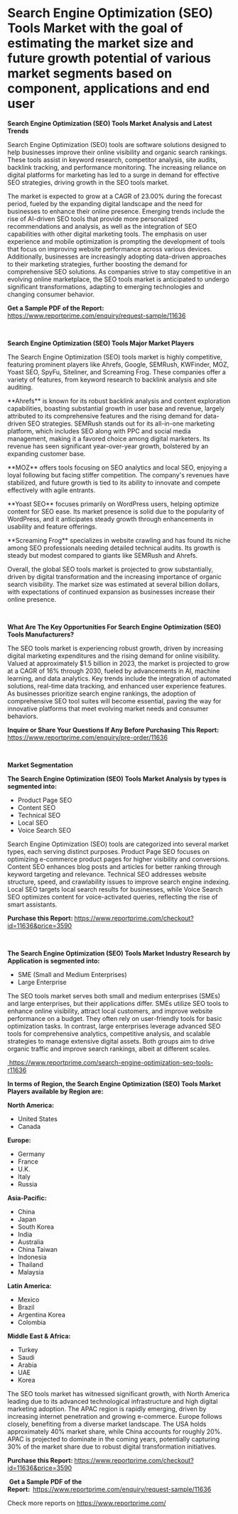 <p><h1>Search Engine Optimization (SEO) Tools Market with the goal of estimating the market size and future growth potential of various market segments based on component, applications and end user</h1></p><p><strong>Search Engine Optimization (SEO) Tools Market Analysis and Latest Trends</strong></p>
<p><p>Search Engine Optimization (SEO) tools are software solutions designed to help businesses improve their online visibility and organic search rankings. These tools assist in keyword research, competitor analysis, site audits, backlink tracking, and performance monitoring. The increasing reliance on digital platforms for marketing has led to a surge in demand for effective SEO strategies, driving growth in the SEO tools market. </p><p>The market is expected to grow at a CAGR of 23.00% during the forecast period, fueled by the expanding digital landscape and the need for businesses to enhance their online presence. Emerging trends include the rise of AI-driven SEO tools that provide more personalized recommendations and analysis, as well as the integration of SEO capabilities with other digital marketing tools. The emphasis on user experience and mobile optimization is prompting the development of tools that focus on improving website performance across various devices. Additionally, businesses are increasingly adopting data-driven approaches to their marketing strategies, further boosting the demand for comprehensive SEO solutions. As companies strive to stay competitive in an evolving online marketplace, the SEO tools market is anticipated to undergo significant transformations, adapting to emerging technologies and changing consumer behavior.</p></p>
<p><strong>Get a Sample PDF of the Report:&nbsp;</strong> <a href="https://www.reportprime.com/enquiry/request-sample/11636?utm_campaign=3037&utm_medium=2&utm_source=Github&utm_content=ia&utm_term=21032025&utm_id=search-engine-optimization-seo-tools">https://www.reportprime.com/enquiry/request-sample/11636</a></p>
<p>&nbsp;</p>
<p><strong>Search Engine Optimization (SEO) Tools Major Market Players</strong></p>
<p><p>The Search Engine Optimization (SEO) tools market is highly competitive, featuring prominent players like Ahrefs, Google, SEMRush, KWFinder, MOZ, Yoast SEO, SpyFu, Siteliner, and Screaming Frog. These companies offer a variety of features, from keyword research to backlink analysis and site auditing.</p><p>**Ahrefs** is known for its robust backlink analysis and content exploration capabilities, boasting substantial growth in user base and revenue, largely attributed to its comprehensive features and the rising demand for data-driven SEO strategies. SEMRush stands out for its all-in-one marketing platform, which includes SEO along with PPC and social media management, making it a favored choice among digital marketers. Its revenue has seen significant year-over-year growth, bolstered by an expanding customer base.</p><p>**MOZ** offers tools focusing on SEO analytics and local SEO, enjoying a loyal following but facing stiffer competition. The company's revenues have stabilized, and future growth is tied to its ability to innovate and compete effectively with agile entrants.</p><p>**Yoast SEO** focuses primarily on WordPress users, helping optimize content for SEO ease. Its market presence is solid due to the popularity of WordPress, and it anticipates steady growth through enhancements in usability and feature offerings.</p><p>**Screaming Frog** specializes in website crawling and has found its niche among SEO professionals needing detailed technical audits. Its growth is steady but modest compared to giants like SEMRush and Ahrefs.</p><p>Overall, the global SEO tools market is projected to grow substantially, driven by digital transformation and the increasing importance of organic search visibility. The market size was estimated at several billion dollars, with expectations of continued expansion as businesses increase their online presence.</p></p>
<p>&nbsp;</p>
<p><strong>What Are The Key Opportunities For Search Engine Optimization (SEO) Tools Manufacturers?</strong></p>
<p><p>The SEO tools market is experiencing robust growth, driven by increasing digital marketing expenditures and the rising demand for online visibility. Valued at approximately $1.5 billion in 2023, the market is projected to grow at a CAGR of 16% through 2030, fueled by advancements in AI, machine learning, and data analytics. Key trends include the integration of automated solutions, real-time data tracking, and enhanced user experience features. As businesses prioritize search engine rankings, the adoption of comprehensive SEO tool suites will become essential, paving the way for innovative platforms that meet evolving market needs and consumer behaviors.</p></p>
<p><strong>Inquire or Share Your Questions If Any Before Purchasing This Report:</strong> <a href="https://www.reportprime.com/enquiry/pre-order/11636?utm_campaign=3037&utm_medium=2&utm_source=Github&utm_content=ia&utm_term=21032025&utm_id=search-engine-optimization-seo-tools">https://www.reportprime.com/enquiry/pre-order/11636</a></p>
<p>&nbsp;</p>
<p><strong>Market Segmentation</strong></p>
<p><strong>The Search Engine Optimization (SEO) Tools Market Analysis by types is segmented into:</strong></p>
<p><ul><li>Product Page SEO</li><li>Content SEO</li><li>Technical SEO</li><li>Local SEO</li><li>Voice Search SEO</li></ul></p>
<p><p>Search Engine Optimization (SEO) tools are categorized into several market types, each serving distinct purposes. Product Page SEO focuses on optimizing e-commerce product pages for higher visibility and conversions. Content SEO enhances blog posts and articles for better ranking through keyword targeting and relevance. Technical SEO addresses website structure, speed, and crawlability issues to improve search engine indexing. Local SEO targets local search results for businesses, while Voice Search SEO optimizes content for voice-activated queries, reflecting the rise of smart assistants.</p></p>
<p><strong>Purchase this Report:&nbsp;</strong><a href="https://www.reportprime.com/checkout?id=11636&price=3590&utm_campaign=3037&utm_medium=2&utm_source=Github&utm_content=ia&utm_term=21032025&utm_id=search-engine-optimization-seo-tools">https://www.reportprime.com/checkout?id=11636&price=3590</a></p>
<p>&nbsp;</p>
<p><strong>The Search Engine Optimization (SEO) Tools Market Industry Research by Application is segmented into:</strong></p>
<p><ul><li>SME (Small and Medium Enterprises)</li><li>Large Enterprise</li></ul></p>
<p><p>The SEO tools market serves both small and medium enterprises (SMEs) and large enterprises, but their applications differ. SMEs utilize SEO tools to enhance online visibility, attract local customers, and improve website performance on a budget. They often rely on user-friendly tools for basic optimization tasks. In contrast, large enterprises leverage advanced SEO tools for comprehensive analytics, competitive analysis, and scalable strategies to manage extensive digital assets. Both groups aim to drive organic traffic and improve search rankings, albeit at different scales.</p></p>
<p><a href="https://www.reportprime.com/search-engine-optimization-seo-tools-r11636?utm_campaign=3037&utm_medium=2&utm_source=Github&utm_content=ia&utm_term=21032025&utm_id=search-engine-optimization-seo-tools">&nbsp;https://www.reportprime.com/search-engine-optimization-seo-tools-r11636</a></p>
<p><strong>In terms of Region, the Search Engine Optimization (SEO) Tools Market Players available by Region are:</strong></p>
<p>
    <p> <strong> North America: </strong>
        <ul>
            <li>United States</li>
            <li>Canada</li>
        </ul>
        </p> 
    <p> <strong> Europe: </strong>
        <ul>
            <li>Germany</li>
            <li>France</li>
            <li>U.K.</li>
            <li>Italy</li>
            <li>Russia</li>
        </ul>
        </p> 
    <p> <strong> Asia-Pacific: </strong>
        <ul>
            <li>China</li>
            <li>Japan</li>
            <li>South Korea</li>
            <li>India</li>
            <li>Australia</li>
            <li>China Taiwan</li>
            <li>Indonesia</li>
            <li>Thailand</li>
            <li>Malaysia</li>
        </ul>
        </p> 
    <p> <strong> Latin America: </strong>
        <ul>
            <li>Mexico</li>
            <li>Brazil</li>
            <li>Argentina Korea</li>
            <li>Colombia</li>
        </ul>
        </p> 
    <p> <strong> Middle East & Africa: </strong>
        <ul>
            <li>Turkey</li>
            <li>Saudi</li>
            <li>Arabia</li>
            <li>UAE</li>
            <li>Korea</li>
        </ul>
    </p>
    </p>
<p><p>The SEO tools market has witnessed significant growth, with North America leading due to its advanced technological infrastructure and high digital marketing adoption. The APAC region is rapidly emerging, driven by increasing internet penetration and growing e-commerce. Europe follows closely, benefiting from a diverse market landscape. The USA holds approximately 40% market share, while China accounts for roughly 20%. APAC is projected to dominate in the coming years, potentially capturing 30% of the market share due to robust digital transformation initiatives.</p></p>
<p><strong>Purchase this Report: </strong><a href="https://www.reportprime.com/checkout?id=11636&price=3590&utm_campaign=3037&utm_medium=2&utm_source=Github&utm_content=ia&utm_term=21032025&utm_id=search-engine-optimization-seo-tools">https://www.reportprime.com/checkout?id=11636&price=3590</a></p>
<p>&nbsp;<strong>Get a Sample PDF of the Report:&nbsp;&nbsp;</strong><a href="https://www.reportprime.com/enquiry/request-sample/11636?utm_campaign=3037&utm_medium=2&utm_source=Github&utm_content=ia&utm_term=21032025&utm_id=search-engine-optimization-seo-tools">https://www.reportprime.com/enquiry/request-sample/11636</a></p>
<p><strong></strong></p>
<p>Check more reports on <a href="https://www.reportprime.com/?utm_campaign=3037&utm_medium=2&utm_source=Github&utm_content=ia&utm_term=21032025&utm_id=search-engine-optimization-seo-tools">https://www.reportprime.com/</a></p>